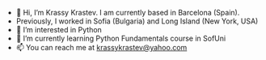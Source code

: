 - 👋 Hi, I’m Krassy Krastev. I am currently based in Barcelona (Spain). 
- Previously, I worked in Sofia (Bulgaria) and Long Island (New York, USA)
- 👀 I’m interested in Python
- 🌱 I’m currently learning Python Fundamentals course in SofUni
- 📫 You can reach me at krassykrastev@yahoo.com

<!---
krassykrastev/krassykrastev is a ✨ special ✨ repository because its `README.md` (this file) appears on your GitHub profile.
You can click the Preview link to take a look at your changes.
--->
